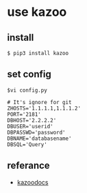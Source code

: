 # use kazoo

## install

```
$ pip3 install kazoo 
```

## set config 

```
$vi config.py
```

```
# It's ignore for git
ZHOSTS='1.1.1.1,1.1.1.2'
PORT='2181'
DBHOST='2.2.2.2'
DBUSER='userid'
DBPASSWD='password'
DBNAME='databasename'
DBSQL='Query'
```

## referance
* [kazoodocs](http://kazoo.readthedocs.io/en/latest/basic_usage.html)

